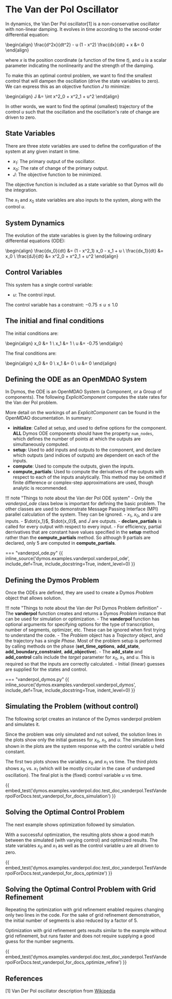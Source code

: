 # The Van der Pol Oscillator

In dynamics, the Van Der Pol oscillator[1] is a non-conservative oscillator with non-linear damping.
It evolves in time according to the second-order differential equation:

\begin{align}
    \frac{d^2x}{dt^2} - u (1 - x^2) \frac{dx}{dt} + x &= 0
\end{align}

where $x$ is the position coordinate (a function of the time $t$), and $u$ is a scalar parameter
indicating the nonlinearity and the strength of the damping.

To make this an optimal control problem, we want to find the smallest control that will dampen the oscillation
(drive the state variables to zero). We can express this as an objective function $J$ to minimize:

\begin{align}
    J &= \int x^2_0 + x^2_1 + u^2
\end{align}

In other words, we want to find the optimal (smallest) trajectory of the control $u$ such that the oscillation
and the oscillation's rate of change are driven to zero.

## State Variables

There are three _state_ variables are used to define the configuration of the system at any given instant in time.

- $x_1$: The primary output of the oscillator.
- $x_0$: The rate of change of the primary output.
- $J$: The objective function to be minimized.

The objective function is included as a state variable so that Dymos will do the integration.

The $x_1$ and $x_0$ state variables are also inputs to the system, along with the control $u$.

## System Dynamics

The evolution of the state variables is given by the following ordinary differential equations (ODE):

\begin{align}
    \frac{dx_0}{dt} &= (1 - x^2_1) x_0 - x_1 + u \\
    \frac{dx_1}{dt} &= x_0 \\
    \frac{dJ}{dt} &= x^2_0 + x^2_1 + u^2
\end{align}

## Control Variables

This system has a single control variable:

- $u$: The control input.

The control variable has a constraint: $-0.75 \leq u \leq 1.0$

## The initial and final conditions

The initial conditions are:

\begin{align}
    x_0 &= 1 \\
    x_1 &= 1 \\
      u &= -0.75
\end{align}

The final conditions are:

\begin{align}
    x_0 &= 0 \\
    x_1 &= 0 \\
      u &= 0
\end{align}

## Defining the ODE as an OpenMDAO System

In Dymos, the ODE is an OpenMDAO System (a Component, or a Group of components).
The following _ExplicitComponent_ computes the state rates for the Van der Pol problem.

More detail on the workings of an _ExplicitComponent_ can be found in the OpenMDAO documentation.  In summary:

- **initialize**:  Called at setup, and used to define options for the component.  **ALL** Dymos ODE components
  should have the property `num_nodes`, which defines the number of points at which the outputs are simultaneously computed.
- **setup**: Used to add inputs and outputs to the component, and declare which outputs (and indices of outputs)
  are dependent on each of the inputs.
- **compute**: Used to compute the outputs, given the inputs.
- **compute_partials**: Used to compute the derivatives of the outputs with respect to each of the inputs analytically.
  This method may be omitted if finite difference or complex-step approximations are used, though analytic is recommended.

!!! note "Things to note about the Van der Pol ODE system"
    - Only the _vanderpol_ode_ class below is important for defining the basic problem. The other classes are
      used to demonstrate Message Passing Interface (MPI) parallel calculation of the system. They can be ignored.
    - $x_1$, $x_0$, and $u$ are inputs.
    - $\dot{x_1}$, $\dot{x_0}$, and $\dot{J}$ are outputs.
    - **declare_partials** is called for every output with respect to every input.
    - For efficiency, partial derrivatives that are constant have values specified in the **setup** method rather than
      the **compute_partials** method. So although 9 partials are declared, only 5 are computed in **compute_partials**.

=== "vanderpol_ode.py"
{{ inline_source('dymos.examples.vanderpol.vanderpol_ode',
include_def=True,
include_docstring=True,
indent_level=0)
}}

## Defining the Dymos Problem

Once the ODEs are defined, they are used to create a Dymos _Problem_ object that allows solution.

!!! note "Things to note about the Van der Pol Dymos Problem definition"
    - The **vanderpol** function creates and returns a Dymos _Problem_ instance that can be used
      for simulation or optimization.
    - The **vanderpol** function has optional arguments for specifying options for the
      type of transcription, number of segments, optimizer, etc. These can be ignored
      when first trying to understand the code.
    - The _Problem_ object has a _Trajectory_ object, and the trajectory has a single _Phase_.
      Most of the problem setup is performed by calling methods on the phase (**set_time_options**,
      **add_state**, **add_boundary_constraint**, **add_objective**).
    - The **add_state** and **add_control** calls include the _target_ parameter for $x_0$, $x_1$, and $u$.
      This is required so that the inputs are correctly calculated.
    - Initial (linear) guesses are supplied for the states and control.

=== "vanderpol_dymos.py"
{{ inline_source('dymos.examples.vanderpol.vanderpol_dymos',
include_def=True,
include_docstring=True,
indent_level=0)
}}

## Simulating the Problem (without control)

The following script creates an instance of the Dymos vanderpol problem and simulates it.

Since the problem was only simulated and not solved, the solution lines in the plots show only
the initial guesses for $x_0$, $x_1$, and $u$. The simulation lines shown in the plots are the
system response with the control variable $u$ held constant.

The first two plots shows the variables $x_0$ and $x_1$ vs time. The third plots shows $x_0$ vs. $x_1$
(which will be mostly circular in the case of undamped oscillation). The final plot is the (fixed)
control variable $u$ vs time.

{{ embed_test('dymos.examples.vanderpol.doc.test_doc_vanderpol.TestVanderpolForDocs.test_vanderpol_for_docs_simulation') }}

## Solving the Optimal Control Problem

The next example shows optimization followed by simulation.

With a successful optimization, the resulting plots show a good match between the simulated (with varying control)
and optimized results. The state variables $x_0$ and $x_1$ as well as the control variable $u$ are all driven to zero.

{{ embed_test('dymos.examples.vanderpol.doc.test_doc_vanderpol.TestVanderpolForDocs.test_vanderpol_for_docs_optimize') }}

## Solving the Optimal Control Problem with Grid Refinement

Repeating the optimization with grid refinement enabled requires changing only two lines in the code. For the sake
of grid refinement demonstration, the initial number of segments is also reduced by a factor of 5.

Optimization with grid refinement gets results similar to the example without grid refinement, but runs faster
and does not require supplying a good guess for the number segments.

{{ embed_test('dymos.examples.vanderpol.doc.test_doc_vanderpol.TestVanderpolForDocs.test_vanderpol_for_docs_optimize_refine') }}

## References
[1] Van Der Pol oscillator description from [Wikipedia](https://en.wikipedia.org/wiki/Van_der_Pol_oscillator)
